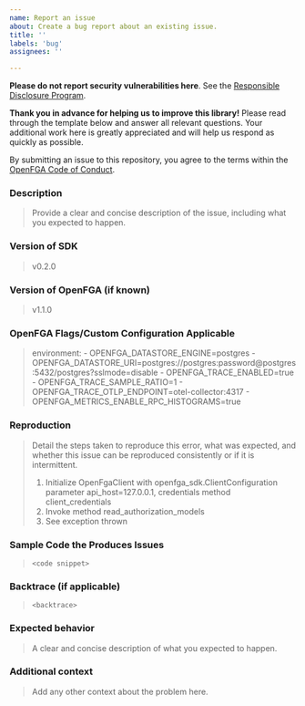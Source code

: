 ```yaml
---
name: Report an issue
about: Create a bug report about an existing issue.
title: ''
labels: 'bug'
assignees: ''

---
```


**Please do not report security vulnerabilities here**. See the [Responsible Disclosure Program](https://github.com/subhradip-bose/openfga-go-sdk/blob/main/.github/SECURITY.md).

**Thank you in advance for helping us to improve this library!** Please read through the template below and answer all relevant questions. Your additional work here is greatly appreciated and will help us respond as quickly as possible.

By submitting an issue to this repository, you agree to the terms within the [OpenFGA Code of Conduct](https://github.com/openfga/rfcs/blob/main/CODE-OF-CONDUCT.md).

### Description

> Provide a clear and concise description of the issue, including what you expected to happen.

### Version of SDK

> v0.2.0

### Version of OpenFGA (if known)

> v1.1.0

### OpenFGA Flags/Custom Configuration Applicable

>    environment:
>      - OPENFGA_DATASTORE_ENGINE=postgres
>      - OPENFGA_DATASTORE_URI=postgres://postgres:password@postgres:5432/postgres?sslmode=disable
>      - OPENFGA_TRACE_ENABLED=true
>      - OPENFGA_TRACE_SAMPLE_RATIO=1
>      - OPENFGA_TRACE_OTLP_ENDPOINT=otel-collector:4317
>      - OPENFGA_METRICS_ENABLE_RPC_HISTOGRAMS=true

### Reproduction

> Detail the steps taken to reproduce this error, what was expected, and whether this issue can be reproduced consistently or if it is intermittent.
>
> 1. Initialize OpenFgaClient with openfga_sdk.ClientConfiguration parameter api_host=127.0.0.1, credentials method client_credentials
> 2. Invoke method read_authorization_models
> 3. See exception thrown

### Sample Code the Produces Issues

>
> ```
> <code snippet>
> ```

### Backtrace (if applicable)

> ```
> <backtrace>
> ```


### Expected behavior
> A clear and concise description of what you expected to happen.

### Additional context
> Add any other context about the problem here.
